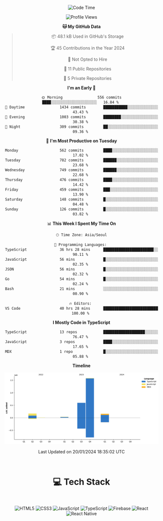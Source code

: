 <div align="center">

  <!--START_SECTION:waka-->
![Code Time](http://img.shields.io/badge/Code%20Time-414%20hrs%2052%20mins-blue)

![Profile Views](http://img.shields.io/badge/Profile%20Views-0-blue)

**🐱 My GitHub Data** 

> 📦 48.1 kB Used in GitHub's Storage 
 > 
> 🏆 45 Contributions in the Year 2024
 > 
> 🚫 Not Opted to Hire
 > 
> 📜 11 Public Repositories 
 > 
> 🔑 5 Private Repositories 
 > 
**I'm an Early 🐤** 

```text
🌞 Morning                556 commits         ████░░░░░░░░░░░░░░░░░░░░░   16.84 % 
🌆 Daytime                1434 commits        ███████████░░░░░░░░░░░░░░   43.43 % 
🌃 Evening                1003 commits        ████████░░░░░░░░░░░░░░░░░   30.38 % 
🌙 Night                  309 commits         ██░░░░░░░░░░░░░░░░░░░░░░░   09.36 % 
```
📅 **I'm Most Productive on Tuesday** 

```text
Monday                   562 commits         ████░░░░░░░░░░░░░░░░░░░░░   17.02 % 
Tuesday                  782 commits         ██████░░░░░░░░░░░░░░░░░░░   23.68 % 
Wednesday                749 commits         ██████░░░░░░░░░░░░░░░░░░░   22.68 % 
Thursday                 476 commits         ████░░░░░░░░░░░░░░░░░░░░░   14.42 % 
Friday                   459 commits         ███░░░░░░░░░░░░░░░░░░░░░░   13.90 % 
Saturday                 148 commits         █░░░░░░░░░░░░░░░░░░░░░░░░   04.48 % 
Sunday                   126 commits         █░░░░░░░░░░░░░░░░░░░░░░░░   03.82 % 
```


📊 **This Week I Spent My Time On** 

```text
🕑︎ Time Zone: Asia/Seoul

💬 Programming Languages: 
TypeScript               36 hrs 28 mins      ███████████████████████░░   90.11 % 
JavaScript               56 mins             █░░░░░░░░░░░░░░░░░░░░░░░░   02.35 % 
JSON                     56 mins             █░░░░░░░░░░░░░░░░░░░░░░░░   02.32 % 
Go                       54 mins             █░░░░░░░░░░░░░░░░░░░░░░░░   02.24 % 
Bash                     21 mins             ░░░░░░░░░░░░░░░░░░░░░░░░░   00.90 % 

🔥 Editors: 
VS Code                  40 hrs 28 mins      █████████████████████████   100.00 % 
```

**I Mostly Code in TypeScript** 

```text
TypeScript               13 repos            ███████████████████░░░░░░   76.47 % 
JavaScript               3 repos             ████░░░░░░░░░░░░░░░░░░░░░   17.65 % 
MDX                      1 repo              █░░░░░░░░░░░░░░░░░░░░░░░░   05.88 % 
```



**Timeline**

![Lines of Code chart](https://raw.githubusercontent.com/SONGDAM/SONGDAM/master/assets/bar_graph.png)


 Last Updated on 20/01/2024 18:35:02 UTC
<!--END_SECTION:waka-->

  
 <br>
  
# 💻 Tech Stack
  
</div>

</br>

<div align="center">

   ![HTML5](https://img.shields.io/badge/html5-%23E34F26.svg?style=for-the-badge&logo=html5&logoColor=white) ![CSS3](https://img.shields.io/badge/css3-%231572B6.svg?style=for-the-badge&logo=css3&logoColor=white) ![JavaScript](https://img.shields.io/badge/javascript-%23323330.svg?style=for-the-badge&logo=javascript&logoColor=%23F7DF1E) 
 ![TypeScript](https://img.shields.io/badge/typescript-%23007ACC.svg?style=for-the-badge&logo=typescript&logoColor=white)
  ![Firebase](https://img.shields.io/badge/firebase-%23039BE5.svg?style=for-the-badge&logo=firebase) 
 ![React](https://img.shields.io/badge/react-%2320232a.svg?style=for-the-badge&logo=react&logoColor=%2361DAFB) ![React Native](https://img.shields.io/badge/react_native-%2320232a.svg?style=for-the-badge&logo=react&logoColor=%2361DAFB) 

 
</div>
